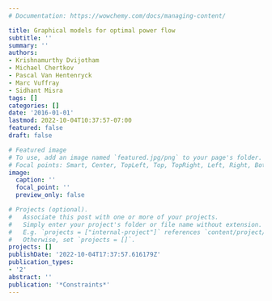```yaml
---
# Documentation: https://wowchemy.com/docs/managing-content/

title: Graphical models for optimal power flow
subtitle: ''
summary: ''
authors:
- Krishnamurthy Dvijotham
- Michael Chertkov
- Pascal Van Hentenryck
- Marc Vuffray
- Sidhant Misra
tags: []
categories: []
date: '2016-01-01'
lastmod: 2022-10-04T10:37:57-07:00
featured: false
draft: false

# Featured image
# To use, add an image named `featured.jpg/png` to your page's folder.
# Focal points: Smart, Center, TopLeft, Top, TopRight, Left, Right, BottomLeft, Bottom, BottomRight.
image:
  caption: ''
  focal_point: ''
  preview_only: false

# Projects (optional).
#   Associate this post with one or more of your projects.
#   Simply enter your project's folder or file name without extension.
#   E.g. `projects = ["internal-project"]` references `content/project/deep-learning/index.md`.
#   Otherwise, set `projects = []`.
projects: []
publishDate: '2022-10-04T17:37:57.616179Z'
publication_types:
- '2'
abstract: ''
publication: '*Constraints*'
---
```

